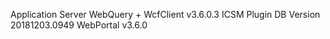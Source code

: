 Application Server WebQuery + WcfClient v3.6.0.3
ICSM Plugin DB Version 20181203.0949
WebPortal v3.6.0